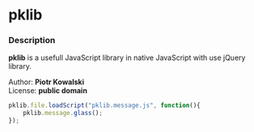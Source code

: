 pklib
=====

### Description
**pklib** is a usefull JavaScript library in native JavaScript with use jQuery library.
 
Author: **Piotr Kowalski**<br />
License: **public domain**

```js
pklib.file.loadScript("pklib.message.js", function(){
    pklib.message.glass();
});
```

